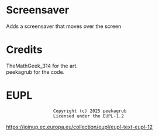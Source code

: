# Screensaver

Adds a screensaver that moves over the screen

# Credits

TheMathGeek_314 for the art. \
peekagrub for the code.

# EUPL
                      Copyright (c) 2025 peekagrub
                      Licensed under the EUPL-1.2
https://joinup.ec.europa.eu/collection/eupl/eupl-text-eupl-12
